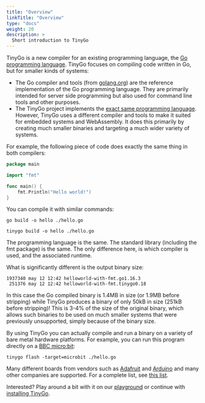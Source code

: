 ```yaml
---
title: "Overview"
linkTitle: "Overview"
type: "docs"
weight: 20
description: >
  Short introduction to TinyGo
---
```


TinyGo is a new compiler for an existing programming language, the [Go programming language](https://golang.org/). TinyGo focuses on compiling code written in Go, but for smaller kinds of systems:

  - The Go compiler and tools (from [golang.org](https://golang.org/)) are the reference implementation of the Go programming language. They are primarily intended for server side programming but also used for command line tools and other purposes.
  - The TinyGo project implements the [exact same programming language](https://golang.org/ref/spec). However, TinyGo uses a different compiler and tools to make it suited for embedded systems and WebAssembly. It does this primarily by creating much smaller binaries and targeting a much wider variety of systems.

For example, the following piece of code does exactly the same thing in both compilers:

```go
package main

import "fmt"

func main() {
	fmt.Println("Hello world!")
}
```

You can compile it with similar commands:

```shell
go build -o hello ./hello.go
```

```shell
tinygo build -o hello ./hello.go
```

The programming language is the same. The standard library (including the fmt package) is the same. The only difference here, is which compiler is used, and the associated runtime.

What is significantly different is the output binary size:

```shell
1937340 may 12 12:42 helloworld-with-fmt.go1.16.3
 251376 may 12 12:42 helloworld-with-fmt.tinygo0.18
```

In this case the Go compiled binary is 1.4MB in size (or 1.9MB before stripping) while TinyGo produces a binary of only 50kB in size (251kB before stripping)! This is 3-4% of the size of the original binary, which allows such binaries to be used on much smaller systems that were previously unsupported, simply because of the binary size.

By using TinyGo you can actually compile and run a binary on a variety of bare metal hardware platforms. For example, you can run this program directly on a [BBC micro:bit](https://microbit.org/):

    tinygo flash -target=microbit ./hello.go

Many different boards from vendors such as [Adafruit](https://www.adafruit.com/) and [Arduino](https://www.arduino.cc/) and many other companies are supported. For a complete list, see [this list](../../../docs/reference/microcontrollers).

Interested? Play around a bit with it on our [playground](https://play.tinygo.org/) or continue with [installing TinyGo](install).
